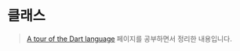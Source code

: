 # 클래스

> [A tour of the Dart language](https://dart.dev/guides/language/language-tour) 페이지를 공부하면서 정리한 내용입니다.
